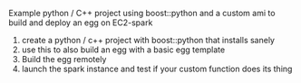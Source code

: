 Example python / C++ project using boost::python and a custom ami to build
and deploy an egg on EC2-spark

1. create a python / c++ project with boost::python that installs sanely
2. use this to also build an egg with a basic egg template
3. Build the egg remotely
4. launch the spark instance and test if your custom function does its thing

